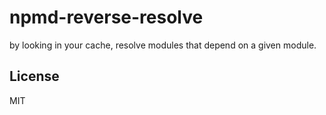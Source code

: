 # npmd-reverse-resolve

by looking in your cache,
resolve modules that depend on a given module.

## License

MIT
